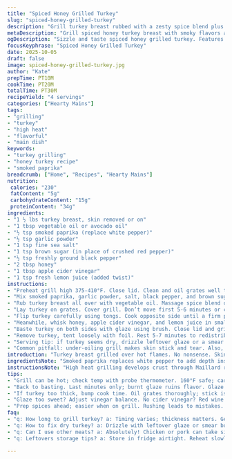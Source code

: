 ```yaml
---
title: "Spiced Honey Grilled Turkey"
slug: "spiced-honey-grilled-turkey"
description: "Grill turkey breast rubbed with a zesty spice blend plus honey and apple cider vinegar glaze. Uses smoked paprika instead of white pepper, brown sugar swaps crushed red pepper's heat, and lemon juice adds a tangy twist. Cook over hot grill grates oiled to prevent sticking. Watch color changes; turkey should be firm with slight give when pressed. Basting in final minutes locks in moisture and builds a shiny caramelized crust. Internal temp target 160-170 depending on carryover. Timing flexible based on thickness and grill heat consistency."
metaDescription: "Grill spiced honey turkey breast with smoky flavors and zesty glaze. Perfect for juicy, tender bites and a flavorful crust."
ogDescription: "Sizzle and taste spiced honey grilled turkey. Features smoky paprika and tangy glaze for a delicious main dish everyone loves."
focusKeyphrase: "Spiced Honey Grilled Turkey"
date: 2025-10-05
draft: false
image: spiced-honey-grilled-turkey.jpg
author: "Kate"
prepTime: PT10M
cookTime: PT20M
totalTime: PT30M
recipeYield: "4 servings"
categories: ["Hearty Mains"]
tags:
- "grilling"
- "turkey"
- "high heat"
- "flavorful"
- "main dish"
keywords:
- "turkey grilling"
- "honey turkey recipe"
- "smoked paprika"
breadcrumb: ["Home", "Recipes", "Hearty Mains"]
nutrition: 
 calories: "230"
 fatContent: "5g"
 carbohydrateContent: "15g"
 proteinContent: "34g"
ingredients:
- "1 ½ lbs turkey breast, skin removed or on"
- "1 tbsp vegetable oil or avocado oil"
- "½ tsp smoked paprika (replace white pepper)"
- "½ tsp garlic powder"
- "1 tsp fine sea salt"
- "1 tsp brown sugar (in place of crushed red pepper)"
- "½ tsp freshly ground black pepper"
- "2 tbsp honey"
- "1 tbsp apple cider vinegar"
- "1 tsp fresh lemon juice (added twist)"
instructions:
- "Preheat grill high 375-410°F. Close lid. Clean and oil grates well to prevent sticking. Turkey can stick if oiling skipped. Use tongs not fork to flip later."
- "Mix smoked paprika, garlic powder, salt, black pepper, and brown sugar in small bowl. Brown sugar melts and caramelizes; adds subtle sweetness with no direct heat like crushed pepper."
- "Rub turkey breast all over with vegetable oil. Massage spice blend onto all sides thoroughly. Oil helps spices cling and promotes crust."
- "Lay turkey on grates. Cover grill. Don’t move first 5-6 minutes or crust won’t form. Listen for sizzle and watch skin start to brown and shrink slightly."
- "Flip turkey carefully using tongs. Cook opposite side until a firm pop when pressed with finger; skin won’t jiggle much and juices may start to bead on surface. About 10-12 minutes total depending on thickness."
- "Meanwhile, whisk honey, apple cider vinegar, and lemon juice in small bowl. Lemon brightens glaze, cutting sweetness."
- "Baste turkey on both sides with glaze using brush. Close lid and grill 1-2 minutes more per side until internal temp edges 160°F. Carryover heat will finish off to 165°F."
- "Remove turkey, tent loosely with foil. Rest 5-7 minutes to redistribute juices. Slice against grain for best texture."
- "Serving tip: if turkey seems dry, drizzle leftover glaze or a smear of softened butter for moisture."
- "Common pitfall: under-oiling grill makes skin stick and tear. Also, rushing flips breaks crust and causes drying."
introduction: "Turkey breast grilled over hot flames. No nonsense. Skin or no skin depends on you but skin helps with moisture and browning. Spices build that smoky edge. Honey glaze? Not just sweetness but balance; vinegar punches through the richness, lemon juice adds zip. Watch for crackling skin and slight resistance beneath your finger before flipping. Don’t overflip; crust is your friend. Glaze the last minutes only, or it’ll burn and get bitter. Rest meat before slicing. Main protein with bold flavor, simple ingredients, technique driven. Smoke, sizzle, sweet tang contrast. Grilling demands attention; visual and tactile cues tell when done. Internal temp knife sharp but not dried."
ingredientsNote: "Smoked paprika replaces white pepper to add depth instead of sharp heat; brown sugar swaps crushed red pepper for caramel notes but feel free to add cayenne or chili flakes if heat preferred. Vegetable or avocado oil withstands high heat without smoking. Honey blends well with apple cider vinegar and lemon juice — lemon adds acidic lift and freshness. If no apple cider vinegar, red wine or white vinegar can work but adjust honey balance to taste. Turkey breast thickness varies; adjust cooking times. Always oil the grill rack thoroughly to avoid tearing delicate meat. Avoid heavy rub salt concentrations to prevent drying; 1 tsp sea salt balanced with aromatic spices."
instructionsNote: "High heat grilling develops crust through Maillard reaction, key for flavor and locking juices. Don’t flip too early or meat sticks and tears. A good crust will release naturally when ready to turn. Using a probe thermometer inside thickest part to avoid guesswork; look for 160-165°F for safe poultry. Resting meat post-grill redistributes muscle fibers and juices; skip rest and meat will be tough and stringy. Basting near finish caramelizes sugars on surface, not before or glaze will burn. Press turkey gently to check firmness; too soft indicates undercooked, too firm and dry. Cleaning and oiling grill grates improves sear and avoids flare-ups. Bonus: leftover glaze reheated makes excellent finishing sauce or salad dressing base."
tips:
- "Grill can be hot; check temp with probe thermometer. 160°F safe; carryover heat moves temp up. Resting, vital for moisture. 5-7 mins."
- "Back to basting. Last minutes only; burnt glaze ruins flavor. Glaze will caramelize. Watch for right crispness before moving."
- "If turkey too thick, bump cook time. Oil grates thoroughly; stick issues happen with low oil. Let the grill heat properly."
- "Glaze too sweet? Adjust vinegar balance. No cider vinegar? Red wine works but change honey amount. Always experiment."
- "Prep spices ahead; easier when on grill. Rushing leads to mistakes. Listen for that sizzle; visual cues are key."
faq:
- "q: How long to grill turkey? a: Timing varies; thickness matters. Generally, 10-12 mins per side; check for firmness. Look for browning."
- "q: How to fix dry turkey? a: Drizzle with leftover glaze or smear butter on slices. Keeps moisture better. Avoid under-oiling too."
- "q: Can I use other meats? a: Absolutely! Chicken or pork can take similar glaze. Adjust times based on thickness for doneness."
- "q: Leftovers storage tips? a: Store in fridge airtight. Reheat slowly on low; quick heating can dry out. Use glaze to revitalize."

---
```

